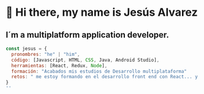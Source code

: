 # 👋 Hi there, my name is Jesús Alvarez
## I´m a multiplatform application developer.
```js
const jesus = {
  pronombres: "he" | "him",
  código: [Javascript, HTML, CSS, Java, Android Studio],
  herramientas: [React, Redux, Node], 
  formación: "Acabados mis estudios de Desarrollo multiplataforma"
  retos: " me estoy formando en el desarrollo front end con React... y me encanta!!!"
}
''


